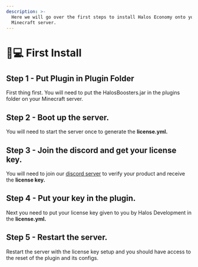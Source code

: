 ```yaml
---
description: >-
  Here we will go over the first steps to install Halos Economy onto your
  Minecraft server.
---
```


# 👨💻 First Install

## Step 1 - Put Plugin in Plugin Folder

First thing first. You will need to put the HalosBoosters.jar in the plugins folder on your Minecraft server.&#x20;

## Step 2 - Boot up the server.

You will need to start the server once to generate the **license.yml.**

## Step 3 - Join the discord and get your license key.

You will need to join our [discord server](https://discord.gg/PF5wqRz6m7) to verify your product and receive the **license key.**

## Step 4 - Put your key in the plugin.

Next you need to put your license key given to you by Halos Development in the **license.yml.**

## Step 5 - Restart the server.

Restart the server with the license key setup and you should have access to the reset of the plugin and its configs.&#x20;
